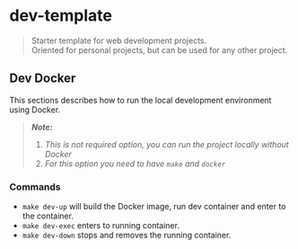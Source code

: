 # dev-template

> Starter template for web development projects.  
> Oriented for personal projects, but can be used for any other project.

## Dev Docker

This sections describes how to run the local development environment using
Docker.

> _**Note:**_
> 1. _This is not required option, you can run the project locally without
	 Docker_
> 2. _For this option you need to have `make` and `docker`_

### Commands

- `make dev-up` will build the Docker image, run dev container and enter to the
  container.
- `make dev-exec` enters to running container.
- `make dev-down` stops and removes the running container.